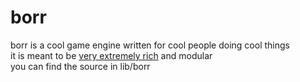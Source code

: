 # borr  
borr is a cool game engine written for cool people doing cool things  
it is meant to be [very extremely rich](https://scratch.mit.edu/projects/75641194/) and modular  
you can find the source in lib/borr  
